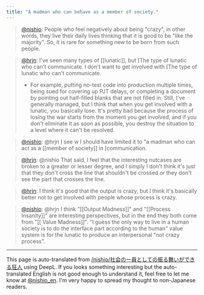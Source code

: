 ```yaml
---
title: "A madman who can behave as a member of society."
---
```


> [@nishio](https://twitter.com/nishio/status/1575276761738543104): People who feel negatively about being "crazy", in other words, they live their daily lives thinking that it is good to be "like the majority". So, it is rare for something new to be born from such people.

> [@hrjn](https://twitter.com/hrjn/status/1575286296008077317): I've seen many types of [[lunatic]], but [The type of lunatic who can't communicate. I don't want to get involved with [The type of lunatic who can't communicate.
> * For example, putting no-test code into production multiple times, being sued for covering up PJT delays, or completing a document by pointing out half-filled blanks that are not filled in.
>  Still, I've generally managed, but I think that when you get involved with a lunatic, you basically lose.
>  It's pretty bad because the process of losing the war starts from the moment you get involved, and if you don't eliminate it as soon as possible, you destroy the situation to a level where it can't be resolved.

> [@nishio](https://twitter.com/nishio/status/1575287663531524096?s=20&t=0XJrv2GIWlF0LQuc5rajTA): @hrjn I see w
> I should have limited it to "a madman who can act as a [[member of society]] in [communication.

> [@hrjn](https://twitter.com/hrjn/status/1575288640024236032?s=20&t=0XJrv2GIWlF0LQuc5rajTA): @nishio That said, I feel that the interesting nutcases are broken to a greater or lesser degree, and I simply I don't think it's just that they don't cross the line that shouldn't be crossed or they don't see the part that crosses the line.



> [@hrjn](https://twitter.com/hrjn/status/1575287163469824000): I think it's good that the output is crazy, but I think it's basically better not to get involved with people whose process is crazy.

> [@nishio](https://twitter.com/nishio/status/1575297062681583616): @hrjn I think "[[Output Madness]]" and "[[Process Insanity]]" are interesting perspectives, but in the end they both come from "[[ Value Madness]]".
> "I guess the only way to live in a human society is to do the interface part according to the human" value system is for the lunatic to produce an interpersonal "not crazy process".


---
This page is auto-translated from [/nishio/社会の一員としての振る舞いができる狂人](https://scrapbox.io/nishio/社会の一員としての振る舞いができる狂人) using DeepL. If you looks something interesting but the auto-translated English is not good enough to understand it, feel free to let me know at [@nishio_en](https://twitter.com/nishio_en). I'm very happy to spread my thought to non-Japanese readers.